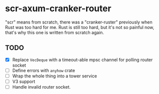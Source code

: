 # scr-axum-cranker-router

"scr" means from scratch, there was a "cranker-ruster" previously when Rust was too hard for me. Rust is still too hard,
but it's not so painful now, that's why this one is written from scratch again.

## TODO
* [x] Replace `VecDeque` with a timeout-able mpsc channel for polling router socket
* [ ] Define errors with `anyhow` crate
* [ ] Wrap the whole thing into a tower service
* [ ] V3 support
* [ ] Handle invalid router socket.

